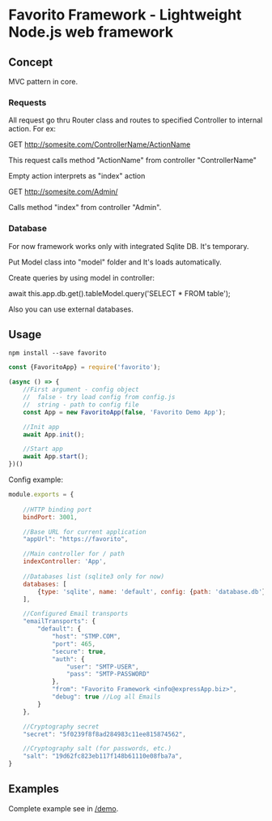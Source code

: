 # Favorito Framework - Lightweight Node.js web framework

## Concept

MVC pattern in core.

### Requests
All request go thru Router class and routes to specified Controller to internal action. For ex:

GET http://somesite.com/ControllerName/ActionName

This request calls method "ActionName" from controller "ControllerName"

Empty action interprets as "index" action

GET http://somesite.com/Admin/

Calls method "index" from controller "Admin".

### Database
For now framework works only with integrated Sqlite DB. It's temporary.

Put Model class into "model" folder and It's loads automatically.

Create queries by using model in controller:

await this.app.db.get().tableModel.query('SELECT * FROM table');

Also you can use external databases.

## Usage

``
npm install --save favorito
``


```javascript
const {FavoritoApp} = require('favorito');

(async () => {
    //First argument - config object
    //  false - try load config from config.js
    //  string - path to config file
    const App = new FavoritoApp(false, 'Favorito Demo App');

    //Init app
    await App.init();

    //Start app
    await App.start();
})()
``` 

Config example:

```javascript
module.exports = {
 
    //HTTP binding port
    bindPort: 3001,

    //Base URL for current application
    "appUrl": "https://favorito",

    //Main controller for / path
    indexController: 'App',
    
    //Databases list (sqlite3 only for now)
    databases: [
        {type: 'sqlite', name: 'default', config: {path: 'database.db'}}
    ],

    //Configured Email transports
    "emailTransports": {
        "default": {
            "host": "STMP.COM",
            "port": 465,
            "secure": true,
            "auth": {
                "user": "SMTP-USER",
                "pass": "SMTP-PASSWORD"
            },
            "from": "Favorito Framework <info@expressApp.biz>",
            "debug": true //Log all Emails
        }
    },

    //Cryptography secret
    "secret": "5f0239f8f8ad284983c11ee815874562",

    //Cryptography salt (for passwords, etc.)
    "salt": "19d62fc823eb117f148b61110e08fba7a",
}

```

## Examples
Complete example see in [/demo](/demo).
